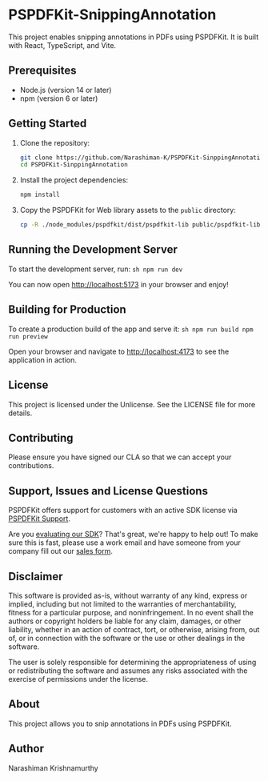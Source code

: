 # PSPDFKit-SnippingAnnotation

This project enables snipping annotations in PDFs using PSPDFKit. It is built with React, TypeScript, and Vite.

## Prerequisites

- Node.js (version 14 or later)
- npm (version 6 or later)

## Getting Started

1. Clone the repository:
    ```sh
    git clone https://github.com/Narashiman-K/PSPDFKit-SinppingAnnotation.git
    cd PSPDFKit-SinppingAnnotation
    ```

2. Install the project dependencies:
    ```sh
    npm install
    ```

3. Copy the PSPDFKit for Web library assets to the `public` directory:
    ```sh
    cp -R ./node_modules/pspdfkit/dist/pspdfkit-lib public/pspdfkit-lib
    ```

## Running the Development Server

  To start the development server, run:
      ```sh
      npm run dev
      ```

You can now open [http://localhost:5173](http://localhost:5173) in your browser and enjoy!

## Building for Production

  To create a production build of the app and serve it:
      ```sh
      npm run build
      npm run preview
      ```

Open your browser and navigate to [http://localhost:4173](http://localhost:4173) to see the application in action.

## License

This project is licensed under the Unlicense. See the LICENSE file for more details.

## Contributing

Please ensure you have signed our CLA so that we can accept your contributions.

## Support, Issues and License Questions

PSPDFKit offers support for customers with an active SDK license via [PSPDFKit Support](https://pspdfkit.com/support/request/).

Are you [evaluating our SDK](https://pspdfkit.com/try/)? That's great, we're happy to help out! To make sure this is fast, please use a work email and have someone from your company fill out our [sales form](https://pspdfkit.com/sales/).

## Disclaimer

This software is provided as-is, without warranty of any kind, express or implied, including but not limited to the warranties of merchantability, fitness for a particular purpose, and noninfringement. In no event shall the authors or copyright holders be liable for any claim, damages, or other liability, whether in an action of contract, tort, or otherwise, arising from, out of, or in connection with the software or the use or other dealings in the software.

The user is solely responsible for determining the appropriateness of using or redistributing the software and assumes any risks associated with the exercise of permissions under the license.

## About

This project allows you to snip annotations in PDFs using PSPDFKit.

## Author

Narashiman Krishnamurthy

